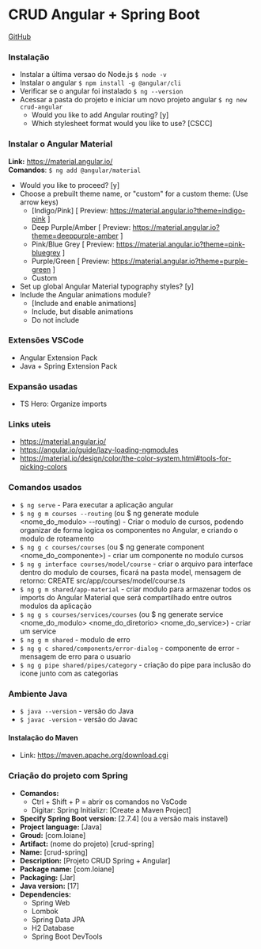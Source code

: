 # CRUD Angular + Spring Boot
<a href="https://github.com/loiane/curso-angular">GitHub</a>


### Instalação
- Instalar a última versao do Node.js ``$ node -v``
- Instalar o angular ``$ npm install -g @angular/cli ``
- Verificar se o angular foi instalado ``$ ng --version``
- Acessar a pasta do projeto e iniciar um novo projeto angular ``$ ng new crud-angular``
  - Would you like to add Angular routing? [y]
  - Which stylesheet format would you like to use? [CSCC]

### Instalar o Angular Material
**Link:** https://material.angular.io/ <br>
**Comandos**: ``$ ng add @angular/material``
  - Would you like to proceed? [y]
  - Choose a prebuilt theme name, or "custom" for a custom theme: (Use arrow keys)
    - [Indigo/Pink] [ Preview: https://material.angular.io?theme=indigo-pink ] 
    - Deep Purple/Amber [ Preview: https://material.angular.io?theme=deeppurple-amber ] 
    - Pink/Blue Grey [ Preview: https://material.angular.io?theme=pink-bluegrey ] 
    - Purple/Green   [ Preview: https://material.angular.io?theme=purple-green ] 
    - Custom 
  - Set up global Angular Material typography styles? [y]
  - Include the Angular animations module? 
    - [Include and enable animations]
    - Include, but disable animations 
    - Do not include 

### Extensões VSCode
- Angular Extension Pack
- Java + Spring Extension Pack

### Expansão usadas
- TS Hero: Organize imports

### Links uteis
- https://material.angular.io/ 
- https://angular.io/guide/lazy-loading-ngmodules
- https://material.io/design/color/the-color-system.html#tools-for-picking-colors


### Comandos usados
- ``$ ng serve`` - Para executar a aplicação angular 
- ``$ ng g m courses --routing`` (ou $ ng generate module <nome_do_modulo> --routing) - Criar o modulo de cursos, podendo organizar de forma logica os componentes no Angular, e criando o modulo de roteamento
- ``$ ng g c courses/courses`` (ou $ ng generate component <nome_do_componente>) - criar um componente no modulo cursos 
- ``$ ng g interface courses/model/course`` - criar o arquivo para interface dentro do modulo de courses, ficará na pasta model, mensagem de retorno: CREATE src/app/courses/model/course.ts
- ``$ ng g m shared/app-material`` - criar modulo para armazenar todos os imports do Angular Material que será compartilhado entre outros modulos da aplicação
- ``$ ng g s courses/services/courses`` (ou $ ng generate service <nome_do_modulo> <nome_do_diretorio> <nome_do_service>) - criar um service 
- ``$ ng g m shared`` - modulo de erro
- ``$ ng g c shared/components/error-dialog`` - componente de error - mensagem de erro para o usuario
- ``$ ng g pipe shared/pipes/category`` - criação do pipe para inclusão do icone junto com as categorias

### Ambiente Java
- ``$ java --version`` - versão do Java
- ``$ javac -version`` - versão do Javac

#### Instalação do Maven
- Link: https://maven.apache.org/download.cgi

### Criação do projeto com Spring
- **Comandos:**
  - Ctrl + Shift + P = abrir os comandos no VsCode
  - Digitar: Spring Initializr: [Create a Maven Project]
- **Specify Spring Boot version:** [2.7.4] (ou a versão mais instavel)
- **Project language:** [Java]
- **Groud:** [com.loiane]
- **Artifact:** (nome do projeto) [crud-spring]
- **Name:** [crud-spring]
- **Description:** [Projeto CRUD Spring + Angular]
- **Package name:** [com.loiane]
- **Packaging:** [Jar]
- **Java version:** [17]
- **Dependencies:** 
  - Spring Web
  - Lombok
  - Spring Data JPA
  - H2 Database
  - Spring Boot DevTools
